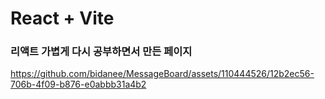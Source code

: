 # React + Vite

### **리액트 가볍게 다시 공부하면서 만든 페이지**


https://github.com/bidanee/MessageBoard/assets/110444526/12b2ec56-706b-4f09-b876-e0abbb31a4b2

